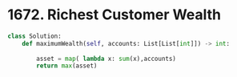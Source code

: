 # 1672. Richest Customer Wealth

```python
class Solution:
    def maximumWealth(self, accounts: List[List[int]]) -> int:
        
        asset = map( lambda x: sum(x),accounts)
        return max(asset)
```

